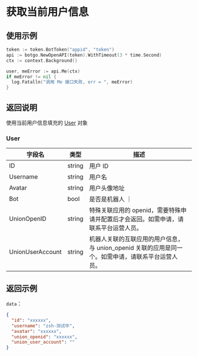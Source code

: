 # 获取当前用户信息

## 使用示例

``` go
token := token.BotToken("appid", "token")
api := botgo.NewOpenAPI(token).WithTimeout(3 * time.Second)
ctx := context.Background()

user, meError := api.Me(ctx)
if meError != nil {
  log.Fatalln("调用 Me 接口失败, err = ", meError)
}
```

## 返回说明

使用当前用户信息填充的 [User](#user) 对象

### User

| 字段名             | 类型    | 描述                                                                                               |
| ------------------ | ------- | -------------------------------------------------------------------------------------------------- |
| ID                 | string  | 用户 ID                                                                                           |
| Username           | string  | 用户名                                                                                             |
| Avatar             | string  | 用户头像地址                                                                                       |
| Bot                | bool    | 是否是机器人                                                                            ｜
| UnionOpenID        | string  | 特殊关联应用的 openid，需要特殊申请并配置后才会返回。如需申请，请联系平台运营人员。                |
| UnionUserAccount   | string  | 机器人关联的互联应用的用户信息，与 union_openid 关联的应用是同一个。如需申请，请联系平台运营人员。 |

## 返回示例

`data`：

```json
{
  "id": "xxxxxx",
  "username": "zsh-测试中",
  "avatar": "xxxxxx",
  "union_openid": "xxxxxx",
  "union_user_account": ""
}
```
